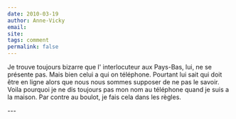 ```yaml
---
date: 2010-03-19
author: Anne-Vicky
email: 
site: 
tags: comment
permalink: false
---
```


<p>Je trouve toujours bizarre que l' interlocuteur aux Pays-Bas, lui, ne se présente pas. Mais bien celui a qui on téléphone. Pourtant lui sait qui doit être en ligne alors que nous nous sommes supposer de ne pas le savoir. Voila pourquoi je ne dis toujours pas mon nom au téléphone quand je suis a la maison. Par contre au boulot, je fais cela dans les règles. </p>
---
